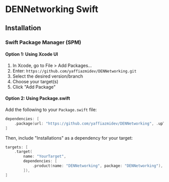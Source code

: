 # DENNetworking Swift


## Installation
### Swift Package Manager (SPM)

#### Option 1: Using Xcode UI

1. In Xcode, go to File > Add Packages...
2. Enter: `https://github.com/yaffiazmidev/DENNetworking.git`
3. Select the desired version/branch
4. Choose your target(s)
5. Click "Add Package"

#### Option 2: Using Package.swift

Add the following to your `Package.swift` file:

```swift
dependencies: [
    .package(url: "https://github.com/yaffiazmidev/DENNetworking", .upToNextMajor(from: "1.0.0"))
]
```

Then, include "Installations" as a dependency for your target:

```swift
targets: [
    .target(
        name: "YourTarget",
        dependencies: [
            .product(name: "DENNetworking", package: "DENNetworking"),
        ]),
]
```
